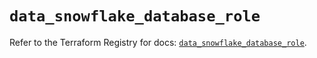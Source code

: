 # `data_snowflake_database_role`

Refer to the Terraform Registry for docs: [`data_snowflake_database_role`](https://registry.terraform.io/providers/snowflake-labs/snowflake/0.92.0/docs/data-sources/database_role).
